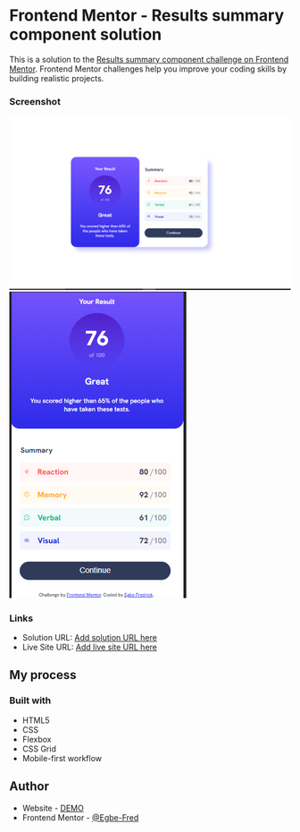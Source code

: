 # Frontend Mentor - Results summary component solution

This is a solution to the [Results summary component challenge on Frontend Mentor](https://www.frontendmentor.io/challenges/results-summary-component-CE_K6s0maV). Frontend Mentor challenges help you improve your coding skills by building realistic projects. 

### Screenshot
![live state](image.png) ![mobile view](image-1.png)
### Links

- Solution URL: [Add solution URL here](https://your-solution-url.com)
- Live Site URL: [Add live site URL here](https://your-live-site-url.com)

## My process

### Built with

- HTML5 
- CSS
- Flexbox
- CSS Grid
- Mobile-first workflow

## Author

- Website - [DEMO](resultsumarrydemo.netlify.app)
- Frontend Mentor - [@Egbe-Fred](https://www.frontendmentor.io/profile/Egbe-Fred)
